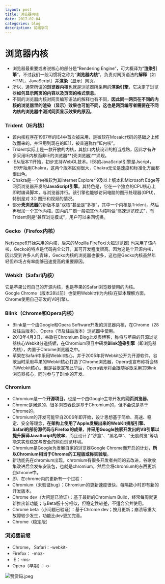 ```yaml
---
layout: post
title: 浏览器内核  
date: 2017-02-04
categories: blog
description: 前端学习
---
```


# 浏览器内核      
 - 浏览器最重要或者说核心的部分是“Rendering Engine”，可大概译为“**渲染引擎**”，不过我们一般习惯将之称为“**浏览器内核**”，负责对网页语法的**解释**（如HTML、JavaScript）并**渲染**（显示）网页。       
 - 所以，通常所谓的**浏览器内核**也就是浏览器所采用的**渲染引擎**，它决定了浏览器**如何显示网页的内容以及页面的格式信息**。      
 - 不同的浏览器内核对网页编写语法的解释也有不同，**因此同一网页在不同的内核的浏览器里的渲染（显示）效果也可能不同，这也是网页编写者需要在不同内核的浏览器中测试网页显示效果的原因。**      

### Trident（IE内核）      
 - 该内核程序在1997年的IE4中首次被采用，是微软在Mosaic代码的基础之上修改而来的，并沿用到现在的IE11，被普遍称作”IE内核”。      
 - Trident实际上是一款开放的内核，其接口内核设计的相当成熟，因此才有许多采用IE内核而非IE的浏览器**(壳浏览器)**涌现。      
 - IE从版本11开始，初步支持WebGL技术。IE8的JavaScript引擎是Jscript，IE9开始用Chakra，这两个版本区别很大，Chakra无论是速度和标准化方面都很出色。      
 - Chakra是一个由微软为其Internet Explorer 9及以上版本和Microsoft Edge等网页浏览器开发的**JavaScript引擎**。其特色是，它在一个独立的CPU核心上即时编译脚本，与浏览器并行。该引擎也能够访问电脑的图形处理器(GPU)，特别是对 3D 图形和视频的情况。            
 - 部分**壳浏览器**的新版本是“双核”甚至是“多核”，其中一个内核是Trident，然后再增加一个其他内核。国内的厂商一般把其他内核叫做“高速浏览模式”，而Trident则是“兼容浏览模式”，用户可以来回切换。      

### Gecko（Firefox内核）      
Netscape6开始采用的内核，后来的Mozilla FireFox(火狐浏览器) 也采用了该内核，Gecko的特点是代码完全公开，其可开发程度很高。因为这是个开源内核，因此受到许多人的青睐，Gecko内核的浏览器也很多，这也是Gecko内核虽然年轻但市场占有率能够迅速提高的重要原因。      

### Webkit（Safari内核）      
它是苹果公司自己的开源内核，也是苹果的Safari浏览器使用的内核。       
Google Chrome（版本28以前）也使用Webkit作为内核(在脚本理解方面，Chrome使用自己研发的V8引擎)。      

### Blink（Chrome和Opera内核）      
 - Blink是一个由Google和Opera Software开发的浏览器内核，在Chrome（28及往后版本）、Opera（15及往后版本）浏览器中使用。      
 - 2013年4月3日，谷歌在Chromium Blog上发表博客，称将与苹果的开源浏览器核心Webkit分道扬镳，在Chromium项目中研发**Blink渲染引擎**（即浏览器内核），内置于Chrome浏览器之中。      
 - 苹果在Safari中采用Webkit核心，并于2005年将Webkit公开为开源软件，谷歌当时采用苹果的Webkit核心打造了Chrome浏览器，Opera也宣布称将会转向Webkit核心。但是谷歌宣布此举后，Opera表示将会跟随谷歌采用其Blink浏览器核心，同时参与了Blink的开发。      

### Chromium      
 - Chromium是一个**开源项目**，也是一个由Google主导开发的**网页浏览器**。      
 - Chrome是闭源的，很多浏览器说是基于Chromium的，但不会说是基于Chrome的。      
 - Chromium的开发可能早自2006年即开始，设计思想基于简单、高速、稳定、安全等理念，**在架构上使用了Apple发展出来的WebKit排版引擎、Safari的部份源代码与Firefox的成果**，**并采用Google独家开发出的V8引擎以提升解译JavaScript的效率**，而且设计了“沙盒”、“黑名单”、“无痕浏览”等功能来实现稳定与安全的网页浏览环境。      
 - Chromium是Google为发展自家的浏览器Google Chrome而开启的计划，**所以Chromium相当于Chrome的工程版或称实验版**。      
 - 新功能先在chromium出现，chromium有很多开发者共同的去改进，谷歌收集改进后会发布安装包，也就是chromium，然后会将chromium的东西更新到chrome中。      
 - 即，在chrome内的更新有一个过程：      
 - Chromium（未验证bug）：Chromium的更新速度很快，每隔数小时即有新的开发版本。      
 - Chrome dev（大问题已验证）：基于最新的Chromium Build，经常每周就更新推出新功能；与Beta版十分相似，但稳定性较差，不适合公共使用。      
 - Chrome beta（小问题已验证）：基于Chrome dev；按月更新；崩溃等重大故障较少发生，功能比dev更加完善。      
 - Chrome（稳定版）      

### 浏览器前缀      
 - Chrome， Safari：-webkit-      
 - Firefox： -moz-      
 - IE：-ms-      
 - Opera（早期）：-o-      

 ![赞赏码.jpeg](https://upload-images.jianshu.io/upload_images/3001083-f65814d1f594b39c.jpeg?imageMogr2/auto-orient/strip%7CimageView2/2/w/1240)     
 